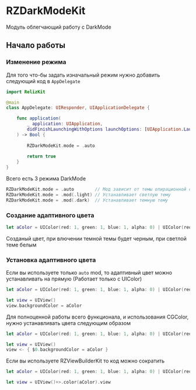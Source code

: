 # RZDarkModeKit

Модуль облегчающий работу с DarkMode

## Начало работы

### Изменение режима
Для того что-бы задать изначальный режим нужно добавить следующий код в `AppDelegate` 

```Swift
import RelizKit

@main
class AppDelegate: UIResponder, UIApplicationDelegate {

    func application(
        _ application: UIApplication,
        didFinishLaunchingWithOptions launchOptions: [UIApplication.LaunchOptionsKey: Any]?
    ) -> Bool {
        
        RZDarkModeKit.mode = .auto
        
        return true
    }
}
```
Всего есть 3 режима DarkMode

```Swift
RZDarkModeKit.mode = .auto        // Мод зависит от темы опирационной системы
RZDarkModeKit.mode = .mod(.light) // Устанавливает светлую тему
RZDarkModeKit.mode = .mod(.dark)  // Устанавливает темную тему
```

### Создание адаптивного цвета

```Swift
let aColor = UIColor(red: 1, green: 1, blue: 1, alpha: 0) | UIColor(red: 0, green: 0, blue: 0, alpha: 0)
```
Созданый цвет, при влючении темной темы будет черным, при светлой теме белым

### Установка адаптивного цвета

Если вы используете только `auto` mod, то адаптивный цвет можно устанавливать на прямую (Работает только с UIColor)
```Swift
let aColor = UIColor(red: 1, green: 1, blue: 1, alpha: 0) | UIColor(red: 0, green: 0, blue: 0, alpha: 0)

let view = UIView()
view.backgroundColor = aColor
```

Для полноценной работы всего функционала, и использования CGColor, нужно устанавливать цвета следующим образом
```Swift
let aColor = UIColor(red: 1, green: 1, blue: 1, alpha: 0) | UIColor(red: 0, green: 0, blue: 0, alpha: 0)

let view = UIView()
view <- { $0.backgroundColor = aColor }
```

Если вы используете RZViewBuilderKit то код можно сократить
```Swift
let aColor = UIColor(red: 1, green: 1, blue: 1, alpha: 0) | UIColor(red: 0, green: 0, blue: 0, alpha: 0)

let view = UIView()+>.color(aColor).view
```
